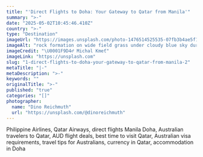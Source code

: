```yaml
---
title: "'Direct Flights to Doha: Your Gateway to Qatar from Manila'"
summary: ">-"
date: "2025-05-02T10:45:46.410Z"
country: ">-"
type: "Destination"
imageUrl: "https://images.unsplash.com/photo-1476514525535-07fb3b4ae5f1?q=80&w=2070&auto=format&fit=crop&ixlib=rb-4.0.3&ixid=M3wxMjA3fDB8MHxwaG90by1wYWdlfHx8fGVufDB8fHx8fA%3D%3D"
imageAlt: "rock formation on wide field grass under cloudy blue sky during daytime"
imageCredit: "\U0001F9D4‍♂️ Michal Kmeť"
imageLink: "https://unsplash.com"
slug: "1-direct-flights-to-doha-your-gateway-to-qatar-from-manila-2"
metaTitle: "|-"
metaDescription: ">-"
keywords: ""
originalTitle: ">-"
published: "true"
categories: "[]"
photographer:
  name: "Dino Reichmuth"
  url: "https://unsplash.com/@dinoreichmuth"
---
```








Philippine Airlines, Qatar Airways, direct flights Manila Doha, Australian travelers to Qatar, AUD flight deals, best time to visit Qatar, Australian visa requirements, travel tips for Australians, currency in Qatar, accommodation in Doha

